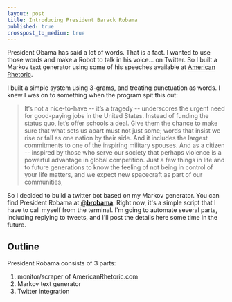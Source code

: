 ```yaml
---
layout: post
title: Introducing President Barack Robama
published: true
crosspost_to_medium: true
---
```


President Obama has said a lot of words.  That is a fact.  I wanted to use those words and make a Robot to talk in his voice... on Twitter.  So I built a Markov text generator using some of his speeches available at [American Rhetoric](http://www.americanrhetoric.com/barackobamaspeeches.htm).

I built a simple system using 3-grams, and treating punctuation as words.  I knew I was on to something when the program spit this out:

> It’s not a nice-to-have -- it’s a tragedy -- underscores the urgent need for good-paying jobs in the United States. Instead of funding the status quo, let’s offer schools a deal. Give them the chance to make sure that what sets us apart must not just some; words that insist we rise or fall as one nation by their side. And it includes the largest commitments to one of the inspiring military spouses. And as a citizen -- inspired by those who serve our society that perhaps violence is a powerful advantage in global competition. Just a few things in life and to future generations to know the feeling of not being in control of your life matters, and we expect new spacecraft as part of our communities,

So I decided to build a twitter bot based on my Markov generator.  You can find President Robama at [@__brobama__](https://twitter.com/__brobama__).  Right now, it's a simple script that I have to call myself from the terminal.  I'm going to automate several parts, including replying to tweets, and I'll post the details here some time in the future.

## Outline

President Robama consists of 3 parts:

1. monitor/scraper of AmericanRhetoric.com
2. Markov text generator
3. Twitter integration


